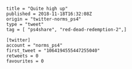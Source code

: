 ```
title = "Quite high up"
published = 2018-11-18T16:32:08Z
origin = "twitter-norms_ps4"
type = "tweet"
tag = [ "ps4share", "red-dead-redemption-2",]

[twitter]
account = "norms_ps4"
first_tweet = "1064194555447255040"
retweets = 0
favourites = 0
```

<p class='image'><img src='https://mnf.m17s.net/2018/11/18/DsTHTllWwAM-uMw.jpg' alt=''></p>

